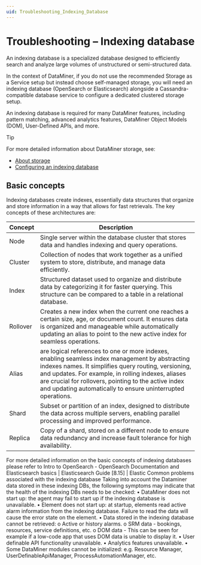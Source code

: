 ```yaml
---
uid: Troubleshooting_Indexing_Database
---
```


# Troubleshooting – Indexing database

An indexing database is a specialized database designed to efficiently search and analyze large volumes of unstructured or semi-structured data.

In the context of DataMiner, if you do not use the recommended Storage as a Service setup but instead choose self-managed storage, you will need an indexing database (OpenSearch or Elasticsearch) alongside a Cassandra-compatible database service to configure a dedicated clustered storage setup.

An indexing database is required for many DataMiner features, including pattern matching, advanced analytics features, DataMiner Object Models (DOM), User-Defined APIs, and more.

> [!TIP]
> For more detailed information about DataMiner storage, see:
>
> - [About storage](xref:About_storage)
> - [Configuring an indexing database](xref:Indexing_Database)

## Basic concepts

Indexing databases create indexes, essentially data structures that organize and store information in a way that allows for fast retrievals. The key concepts of these architectures are:

| Concept | Description |
|--|--|
| Node | Single server within the database cluster that stores data and handles indexing and query operations. |
| Cluster | Collection of nodes that work together as a unified system to store, distribute, and manage data efficiently. |
| Index | Structured dataset used to organize and distribute data by categorizing it for faster querying. This structure can be compared to a table in a relational database. |
| Rollover | Creates a new index when the current one reaches a certain size, age, or document count. It ensures data is organized and manageable while automatically updating an alias to point to the new active index for seamless operations. |
| Alias | are logical references to one or more indexes, enabling seamless index management by abstracting indexes names. It simplifies query routing, versioning, and updates. For example, in rolling indexes, aliases are crucial for rollovers, pointing to the active index and updating automatically to ensure uninterrupted operations. |
| Shard | Subset or partition of an index, designed to distribute the data across multiple servers, enabling parallel processing and improved performance. |
| Replica | Copy of a shard, stored on a different node to ensure data redundancy and increase fault tolerance for high availability. |

For more detailed information on the basic concepts of indexing databases please refer to Intro to OpenSearch - OpenSearch Documentation and Elasticsearch basics | Elasticsearch Guide [8.15] | Elastic
Common problems associated with the indexing database
Taking into account the Dataminer data stored in these indexing DBs, the following symptoms may indicate that the health of the indexing DBs needs to be checked:
•	DataMiner does not start up: the agent may fail to start up if the indexing database is unavailable.
•	Element does not start up: at startup, elements read active alarm information from the indexing database. Failure to read the data will cause the error state on the element.
•	Data stored in the indexing database cannot be retrieved: 
o	Active or history alarms.
o	SRM data - bookings, resources, service definitions, etc. 
o	DOM data - This can be seen for example if a low-code app that uses DOM data is unable to display it.
•	User definable API functionality unavailable.
•	Analytics features unavailable.
•	Some DataMiner modules cannot be initialized: e.g. Resource Manager, UserDefinableApiManager, ProcessAutomationManager, etc.
